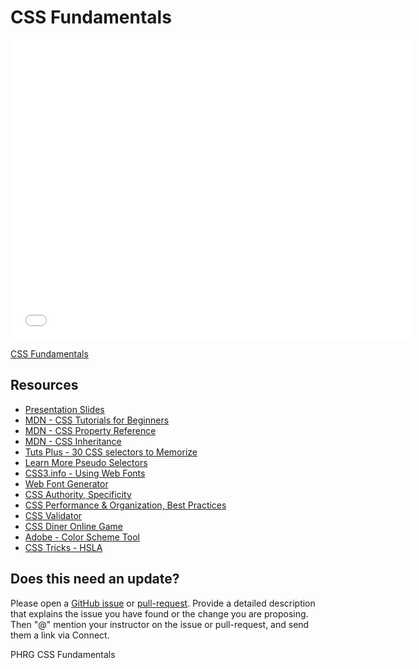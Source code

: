 # CSS Fundamentals

<iframe width="640" height="480" src="//www.youtube.com/embed/-k-1TU8qq0Q?rel=0&modestbranding=1" frameborder="0" allowfullscreen></iframe><p><a href="https://www.youtube.com/watch?v=-k-1TU8qq0Q">CSS Fundamentals</a></p>


## Resources

- [Presentation Slides](https://docs.google.com/presentation/d/1wTkUPKfSKt7ueUeKsZ6cYQ0RjRzpnEDLCqKKTB041P8/edit?usp=sharing)
- [MDN - CSS Tutorials for Beginners](https://developer.mozilla.org/en-US/docs/Web/Guide/CSS/Getting_started)
- [MDN - CSS Property Reference](https://developer.mozilla.org/en-US/docs/Web/CSS/Reference)
- [MDN - CSS Inheritance](https://developer.mozilla.org/en-US/docs/Web/CSS/inheritance)
- [Tuts Plus - 30 CSS selectors to Memorize](http://code.tutsplus.com/tutorials/the-30-css-selectors-you-must-memorize--net-16048)
- [Learn More Pseudo Selectors](http://css-tricks.com/pseudo-class-selectors/)
- [CSS3.info - Using Web Fonts](http://www.css3.info/preview/web-fonts-with-font-face/)
- [Web Font Generator](https://www.web-font-generator.com/)
- [CSS Authority, Specificity](https://www.youtube.com/watch?v=In78mSOHmls&feature=youtu.be)
- [CSS Performance & Organization, Best Practices](http://learn.shayhowe.com/advanced-html-css/performance-organization/)
- [CSS Validator](http://jigsaw.w3.org/css-validator/)
- [CSS Diner Online Game](http://flukeout.github.io/)
- [Adobe - Color Scheme Tool](https://color.adobe.com/create/color-wheel/)
- [CSS Tricks - HSLA](https://css-tricks.com/yay-for-hsla/)


## Does this need an update?
 Please open a [GitHub issue](https://github.com/learn-co-curriculum/phrg-CSS-Fundamentals/issues) or [pull-request](https://github.com/learn-co-curriculum/phrg-CSS-Fundamentals/pulls). Provide a detailed description that explains the issue you have found or the change you are proposing. Then "@" mention your instructor on the issue or pull-request, and send them a link via Connect.

<p data-visibility='hidden'>PHRG CSS Fundamentals</p>
